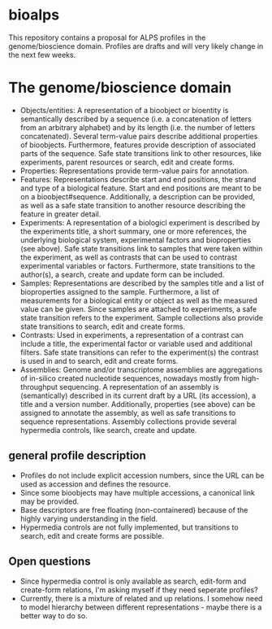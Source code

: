 bioalps
=======

This repository contains a proposal for ALPS profiles in the genome/bioscience domain. Profiles are drafts and will very likely change in the next few weeks.

The genome/bioscience domain
============================

- Objects/entities: A representation of a bioobject or bioentity is semantically described by a sequence (i.e. a concatenation of letters from an arbitrary alphabet) and by its length (i.e. the number of letters concatenated). Several term-value pairs describe additional properties of bioobjects. Furthermore, features provide description of associated parts of the sequence. Safe state transitions link to other resources, like experiments, parent resources or search, edit and create forms.
- Properties: Representations provide term-value pairs for annotation. 
- Features: Representations describe start and end positions, the strand and type of a biological feature. Start and end positions are meant to be on a bioobject#sequence. Additionally, a description can be provided, as well as a safe state transition to another resource describing the feature in greater detail. 
- Experiments: A representation of a biologicl experiment is described by the experiments title, a short summary, one or more references, the underlying biological system, experimental factors and bioproperties (see above). Safe state transitions link to samples that were taken within the experiment, as well as contrasts that can be used to contrast experimental variables or factors. Furthermore, state transitions to the author(s), a search, create and update form can be included.
- Samples: Representations are described by the samples title and a list of bioproperties assigned to the sample. Furthermore, a list of measurements for a biological entity or object as well as the measured value can be given. Since samples are attached to experiments, a safe state transition refers to the experiment. Sample collections also provide state transitions to search, edit and create forms.
- Contrasts: Used in experiments, a representation of a contrast can include a title, the experimental factor or variable used and additional filters. Safe state transitions can refer to the experiment(s) the contrast is used in and to search, edit and create forms.
- Assemblies: Genome and/or transcriptome assemblies are aggregations of in-silico created nucleotide sequences, nowadays mostly from high-throughput sequencing. A representation of an assembly is (semantically) described in its current draft by a URL (its accession), a title and a version number. Additionally, properties (see above) can be assigned to annotate the assembly, as well as safe transitions to sequence representations. Assembly collections provide several hypermedia controls, like search, create and update. 

## general profile description

- Profiles do not include explicit accession numbers, since the URL can be used as accession and defines the resource. 
- Since some bioobjects may have multiple accessions, a canonical link may be provided.
- Base descriptors are free floating (non-containered) because of the highly varying understanding in the field.
- Hypermedia controls are not fully implemented, but transitions to search, edit and create forms are possible.

## Open questions

- Since hypermedia control is only available as search, edit-form and create-form relations, I'm asking myself if they need seperate profiles?
- Currently, there is a mixture of related and up relations. I somehow need to model hierarchy between different representations - maybe there is a better way to do so.
